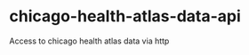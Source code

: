 chicago-health-atlas-data-api
=============================

Access to chicago health atlas data via http
